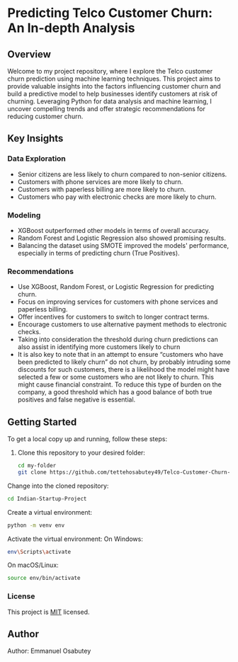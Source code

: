 
# Predicting Telco Customer Churn: An In-depth Analysis

## Overview
Welcome to my project repository, where I explore the Telco customer churn prediction using machine learning techniques. This project aims to provide valuable insights into the factors influencing customer churn and build a predictive model to help businesses identify customers at risk of churning. Leveraging Python for data analysis and machine learning, I uncover compelling trends and offer strategic recommendations for reducing customer churn.

## Key Insights
### Data Exploration
- Senior citizens are less likely to churn compared to non-senior citizens.
- Customers with phone services are more likely to churn.
- Customers with paperless billing are more likely to churn.
- Customers who pay with electronic checks are more likely to churn.

### Modeling
- XGBoost outperformed other models in terms of overall accuracy.
- Random Forest and Logistic Regression also showed promising results.
- Balancing the dataset using SMOTE improved the models' performance, especially in terms of predicting churn (True Positives).

### Recommendations
- Use XGBoost, Random Forest, or Logistic Regression for predicting churn.
- Focus on improving services for customers with phone services and paperless billing.
- Offer incentives for customers to switch to longer contract terms.
- Encourage customers to use alternative payment methods to electronic checks.
- Taking into consideration the threshold during churn predictions can also assist in identifying more customers likely to churn
- It is also key to note that in an attempt to ensure “customers who have been predicted to likely churn” do not churn, by probably intruding some discounts for such customers, there is a likelihood the model might have selected a few or some customers who are not likely to churn. This might cause financial constraint. To reduce this type of burden on the company, a good threshold which has a good balance of both true positives and false negative is essential.


## Getting Started
To get a local copy up and running, follow these steps:

1. Clone this repository to your desired folder:

   ```bash
   cd my-folder
   git clone https://github.com/tettehosabutey49/Telco-Customer-Churn-Prediction-using-Machine-Learning.git

Change into the cloned repository:
```sh
cd Indian-Startup-Project
```
Create a virtual environment:
```sh
python -m venv env
```
Activate the virtual environment:
On Windows:
```sh
env\Scripts\activate
```
On macOS/Linux:
```sh
source env/bin/activate
```

### License
This project is [MIT](./LICENSE) licensed.

## Author
 Author: Emmanuel Osabutey
